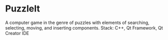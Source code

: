 # PuzzleIt
A computer game in the genre of puzzles with elements of searching, selecting, moving, and inserting components. Stack: C++, Qt Framework, Qt Creator IDE
